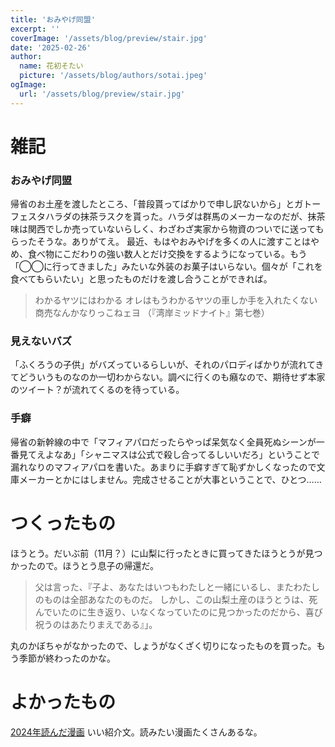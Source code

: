 ```yaml
---
title: 'おみやげ同盟'
excerpt: ''
coverImage: '/assets/blog/preview/stair.jpg'
date: '2025-02-26'
author:
  name: 花初そたい
  picture: '/assets/blog/authors/sotai.jpeg'
ogImage:
  url: '/assets/blog/preview/stair.jpg'
---
```

# 雑記
### おみやげ同盟
帰省のお土産を渡したところ、「普段貰ってばかりで申し訳ないから」とガトーフェスタハラダの抹茶ラスクを貰った。ハラダは群馬のメーカーなのだが、抹茶味は関西でしか売っていないらしく、わざわざ実家から物資のついでに送ってもらったそうな。ありがてえ。
最近、もはやおみやげを多くの人に渡すことはやめ、食べ物にこだわりの強い数人とだけ交換をするようになっている。もう「◯◯に行ってきました」みたいな外装のお菓子はいらない。個々が「これを食べてもらいたい」と思ったものだけを渡し合うことができれば。
> わかるヤツにはわかる
オレはもうわかるヤツの車しか手を入れたくない
商売なんかなりっこねェヨ
（『湾岸ミッドナイト』第七巻）

### 見えないバズ
「ふくろうの子供」がバズっているらしいが、それのパロディばかりが流れてきてどういうものなのか一切わからない。調べに行くのも癪なので、期待せず本家のツイート？が流れてくるのを待っている。

### 手癖
帰省の新幹線の中で「マフィアパロだったらやっぱ呆気なく全員死ぬシーンが一番見てえよなあ」「シャニマスは公式で殺し合ってるしいいだろ」ということで漏れなりのマフィアパロを書いた。あまりに手癖すぎて恥ずかしくなったので文庫メーカーとかにはしません。完成させることが大事ということで、ひとつ……

# つくったもの
ほうとう。だいぶ前（11月？）に山梨に行ったときに買ってきたほうとうが見つかったので。ほうとう息子の帰還だ。
> 父は言った、『子よ、あなたはいつもわたしと一緒にいるし、またわたしのものは全部あなたのものだ。
しかし、この山梨土産のほうとうは、死んでいたのに生き返り、いなくなっていたのに見つかったのだから、喜び祝うのはあたりまえである』」。

丸のかぼちゃがなかったので、しょうがなくざく切りになったものを買った。もう季節が終わったのかな。

# よかったもの
[2024年読んだ漫画](https://kusodekaihug2.hatenablog.com/entry/2025/02/23/150428)
いい紹介文。読みたい漫画たくさんあるな。